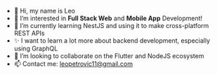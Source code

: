 - 👋 Hi, my name is Leo
- 👀 I’m interested in **Full Stack Web** and **Mobile App** Development!
- 🌱 I’m currently learning NestJS and using it to make cross-platform REST APIs
- ✨ I want to learn a lot more about backend development, especially using GraphQL
- 💞️ I’m looking to collaborate on the Flutter and NodeJS ecosystem
- 📫 Contact me: leopetrovic11@gmail.com
